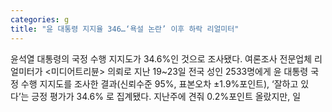 ```yaml
---
categories: g
title: "윤 대통령 지지율 346…‘욕설 논란’ 이후 하락 리얼미터"
---
```

윤석열 대통령의 국정 수행 지지도가 34.6%인 것으로 조사됐다. 여론조사 전문업체 리얼미터가 &lt;미디어트리뷴&gt; 의뢰로 지난 19~23일 전국 성인 2533명에게 윤 대통령 국정 수행 지지도를 조사한 결과(신뢰수준 95%, 표본오차 ±1.9%포인트), ‘잘하고 있다’는 긍정 평가가 34.6% 로 집계됐다. 지난주에 견줘 0.2%포인트 올랐지만, 일